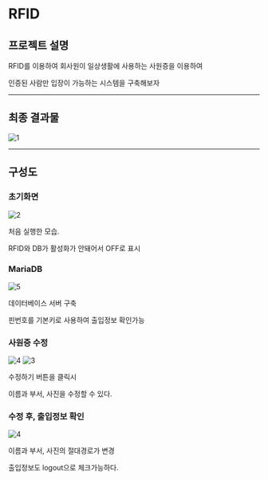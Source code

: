 # RFID

## 프로젝트 설명
 RFID를 이용하여 회사원이 일상생활에 사용하는 사원증을 이용하여 

 인증된 사람만 입장이 가능하는 시스템을 구축해보자


---



## 최종 결과물

![1](https://github.com/exitdoor4/RFID/assets/74641060/854e7186-9e77-48b2-9646-99ac054fbfbc)





---



## 구성도

### 초기화면
![2](https://github.com/exitdoor4/RFID/assets/74641060/a3a1ed3c-3094-4a2e-9e0d-f917a871e50a)

처음 실행한 모습.


RFID와 DB가 활성화가 안돼어서 OFF로 표시

### MariaDB
![5](https://github.com/exitdoor4/RFID/assets/74641060/68bdb6b8-d739-4c63-af6d-29026f6cacd9)


데이터베이스 서버 구축


핀번호를 기본키로 사용하여 출입정보 확인가능


### 사원증 수정

![4](https://github.com/exitdoor4/RFID/assets/74641060/541074ff-6cf5-4985-a609-ee34522c2f9d)
![3](https://github.com/exitdoor4/RFID/assets/74641060/d1e81c4d-cc38-4e63-8cb1-7bd08f27eb1b)


수정하기 버튼을 클릭시 


이름과 부서, 사진을 수정할 수 있다.


### 수정 후, 출입정보 확인

![4](https://github.com/exitdoor4/RFID/assets/74641060/541074ff-6cf5-4985-a609-ee34522c2f9d)

이름과 부서, 사진의 절대경로가 변경


출입정보도 logout으로 체크가능하다.
